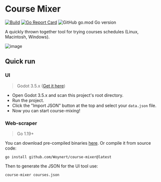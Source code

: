 # Course Mixer

[![Build](https://github.com/Woynert/course-mixer/actions/workflows/build.yaml/badge.svg)](https://github.com/Woynert/course-mixer/actions/workflows/build.yaml)
[![Go Report Card](https://goreportcard.com/badge/github.com/Woynert/course-mixer)](https://goreportcard.com/report/github.com/Woynert/course-mixer)
![GitHub go.mod Go version](https://img.shields.io/github/go-mod/go-version/Woynert/course-mixer)

A quickly thrown together tool for trying courses schedules (Linux, Macintosh, Windows).

![image](https://github.com/Woynert/course-mixer/assets/61242172/a0aa3db5-0a5c-4729-ad05-759a09c3cbcf)

## Quick run

### UI

> Godot 3.5.x ([Get it here](https://godotengine.org/download/3.x))

- Open Godot 3.5.x and scan this project's root directory.
- Run the project.
- Click the "Import JSON" button at the top and select your `data.json` file.
- Now you can start course-mixing!

### Web-scraper

> Go 1.19+

You can download pre-compiled binaries [here](releases/latest). Or compile it from source code:

```shell
go install github.com/Woynert/course-mixer@latest
```

Then to generate the JSON for the UI tool use:

```shell
course-mixer courses.json
```
